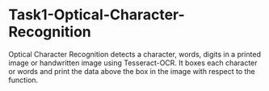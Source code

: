 # Task1-Optical-Character-Recognition
Optical Character Recognition detects a character, words, digits in a printed image or handwritten image using Tesseract-OCR. It boxes each character or words and print the data above the box in the image with respect to the function.
